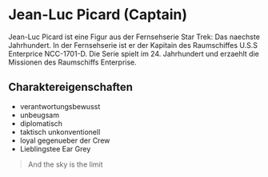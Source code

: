 # Jean-Luc Picard (Captain)

Jean-Luc Picard ist eine Figur aus der Fernsehserie Star Trek: Das naechste Jahrhundert.
In der Fernsehserie ist er der Kapitain des Raumschiffes U.S.S Enterprice NCC-1701-D.
Die Serie spielt im 24. Jahrhundert und erzaehlt die Missionen des Raumschiffs Enterprise.

## Charaktereigenschaften
* verantwortungsbewusst
* unbeugsam
* diplomatisch
* taktisch unkonventionell 
* loyal gegenueber der Crew
* Lieblingstee Ear Grey

> And the sky is the limit